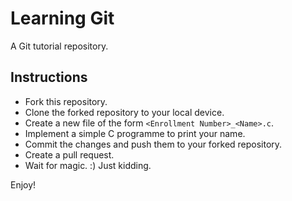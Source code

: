# Learning Git
A Git tutorial repository.

## Instructions
- Fork this repository.
- Clone the forked repository to your local device.
- Create a new file of the form `<Enrollment Number>_<Name>.c`.
- Implement a simple C programme to print your name.
- Commit the changes and push them to your forked repository.
- Create a pull request.
- Wait for magic. :) Just kidding.

Enjoy!
